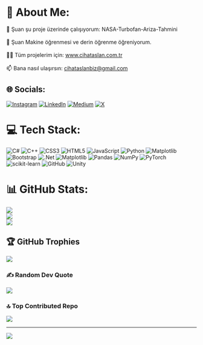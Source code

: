 # 💫 About Me:
🔭 Şuan şu proje üzerinde çalışıyorum: NASA-Turbofan-Ariza-Tahmini<br><br>🌱 Şuan Makine öğrenmesi ve derin öğrenme öğreniyorum.<br><br>👨‍💻 Tüm projelerim için: www.cihataslan.com.tr<br><br>📫 Bana nasıl ulaşırsın: cihataslanbiz@gmail.com


## 🌐 Socials:
[![Instagram](https://img.shields.io/badge/Instagram-%23E4405F.svg?logo=Instagram&logoColor=white)](https://instagram.com/sarkazimabi) [![LinkedIn](https://img.shields.io/badge/LinkedIn-%230077B5.svg?logo=linkedin&logoColor=white)](https://linkedin.com/in/cihat-a-742070246) [![Medium](https://img.shields.io/badge/Medium-12100E?logo=medium&logoColor=white)](https://medium.com/@cihat-aslan) [![X](https://img.shields.io/badge/X-black.svg?logo=X&logoColor=white)](https://x.com/sarkazimabi) 

# 💻 Tech Stack:
![C#](https://img.shields.io/badge/c%23-%23239120.svg?style=for-the-badge&logo=csharp&logoColor=white) ![C++](https://img.shields.io/badge/c++-%2300599C.svg?style=for-the-badge&logo=c%2B%2B&logoColor=white) ![CSS3](https://img.shields.io/badge/css3-%231572B6.svg?style=for-the-badge&logo=css3&logoColor=white) ![HTML5](https://img.shields.io/badge/html5-%23E34F26.svg?style=for-the-badge&logo=html5&logoColor=white) ![JavaScript](https://img.shields.io/badge/javascript-%23323330.svg?style=for-the-badge&logo=javascript&logoColor=%23F7DF1E) ![Python](https://img.shields.io/badge/python-3670A0?style=for-the-badge&logo=python&logoColor=ffdd54) ![Matplotlib](https://img.shields.io/badge/Matplotlib-%23ffffff.svg?style=for-the-badge&logo=Matplotlib&logoColor=black) ![Bootstrap](https://img.shields.io/badge/bootstrap-%238511FA.svg?style=for-the-badge&logo=bootstrap&logoColor=white) ![.Net](https://img.shields.io/badge/.NET-5C2D91?style=for-the-badge&logo=.net&logoColor=white) ![Matplotlib](https://img.shields.io/badge/Matplotlib-%23ffffff.svg?style=for-the-badge&logo=Matplotlib&logoColor=black) ![Pandas](https://img.shields.io/badge/pandas-%23150458.svg?style=for-the-badge&logo=pandas&logoColor=white) ![NumPy](https://img.shields.io/badge/numpy-%23013243.svg?style=for-the-badge&logo=numpy&logoColor=white) ![PyTorch](https://img.shields.io/badge/PyTorch-%23EE4C2C.svg?style=for-the-badge&logo=PyTorch&logoColor=white) ![scikit-learn](https://img.shields.io/badge/scikit--learn-%23F7931E.svg?style=for-the-badge&logo=scikit-learn&logoColor=white) ![GitHub](https://img.shields.io/badge/github-%23121011.svg?style=for-the-badge&logo=github&logoColor=white) ![Unity](https://img.shields.io/badge/unity-%23000000.svg?style=for-the-badge&logo=unity&logoColor=white)
# 📊 GitHub Stats:
![](https://github-readme-stats.vercel.app/api?username=cihat-aslan&theme=dark&hide_border=false&include_all_commits=false&count_private=false)<br/>
![](https://nirzak-streak-stats.vercel.app/?user=cihat-aslan&theme=dark&hide_border=false)<br/>
![](https://github-readme-stats.vercel.app/api/top-langs/?username=cihat-aslan&theme=dark&hide_border=false&include_all_commits=false&count_private=false&layout=compact)

## 🏆 GitHub Trophies
![](https://github-profile-trophy.vercel.app/?username=cihat-aslan&theme=radical&no-frame=false&no-bg=true&margin-w=4)

### ✍️ Random Dev Quote
![](https://quotes-github-readme.vercel.app/api?type=horizontal&theme=radical)

### 🔝 Top Contributed Repo
![](https://github-contributor-stats.vercel.app/api?username=cihat-aslan&limit=5&theme=dark&combine_all_yearly_contributions=true)

---
[![](https://visitcount.itsvg.in/api?id=cihat-aslan&icon=0&color=0)](https://visitcount.itsvg.in)

<!-- Proudly created with GPRM ( https://gprm.itsvg.in ) -->
